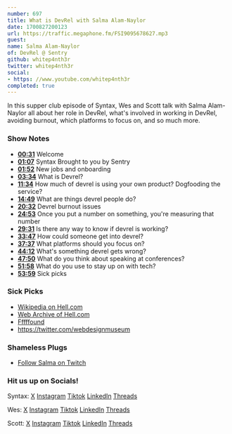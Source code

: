 ```yaml
---
number: 697
title: What is DevRel with Salma Alam-Naylor
date: 1700827200123
url: https://traffic.megaphone.fm/FSI9095678627.mp3
guest: 
name: Salma Alam-Naylor
of: DevRel @ Sentry
github: whitep4nth3r
twitter: whitep4nth3r
social: 
- https: //www.youtube.com/whitep4nth3r
completed: true
---
```


In this supper club episode of Syntax, Wes and Scott talk with Salma Alam-Naylor all about her role in DevRel, what's involved in working in DevRel, avoiding burnout, which platforms to focus on, and so much more.

### Show Notes

- **[00:31](#t=00:31)** Welcome
- **[01:07](#t=01:07)** Syntax Brought to you by Sentry
- **[01:52](#t=01:52)** New jobs and onboarding
- **[03:34](#t=03:34)** What is Devrel?
- **[11:34](#t=11:34)** How much of devrel is using your own product? Dogfooding the service?
- **[14:49](#t=14:49)** What are things devrel people do?
- **[20:32](#t=20:32)** Devrel burnout issues
- **[24:53](#t=24:53)** Once you put a number on something, you're measuring that number
- **[29:31](#t=29:31)** Is there any way to know if devrel is working?
- **[33:47](#t=33:47)** How could someone get into devrel?
- **[37:37](#t=37:37)** What platforms should you focus on?
- **[44:12](#t=44:12)** What's something devrel gets wrong?
- **[47:50](#t=47:50)** What do you think about speaking at conferences?
- **[51:58](#t=51:58)** What do you use to stay up on with tech?
- **[53:59](#t=53:59)** Sick picks

### Sick Picks

- [Wikipedia on Hell.com](https://en.wikipedia.org/wiki/Hell.com)
- [Web Archive of Hell.com](https://web.archive.org/web/20041215000000*/hell.com)
- [Fffffound](https://en.wikipedia.org/wiki/FFFFOUND)
- https://twitter.com/webdesignmuseum

### Shameless Plugs

- [Follow Salma on Twitch](https://www.twitch.tv/whitep4nth3r)

### Hit us up on Socials!

Syntax: [X](https://twitter.com/syntaxfm) [Instagram](https://www.instagram.com/syntax_fm/) [Tiktok](https://www.tiktok.com/@syntaxfm) [LinkedIn](https://www.linkedin.com/company/96077407/admin/feed/posts/) [Threads](https://www.threads.net/@syntax_fm)

Wes: [X](https://twitter.com/wesbos) [Instagram](https://www.instagram.com/wesbos/) [Tiktok](https://www.tiktok.com/@wesbos) [LinkedIn](https://www.linkedin.com/in/wesbos/) [Threads](https://www.threads.net/@wesbos)

Scott: [X](https://twitter.com/stolinski) [Instagram](https://www.instagram.com/stolinski/) [Tiktok](https://www.tiktok.com/@stolinski) [LinkedIn](https://www.linkedin.com/in/stolinski/) [Threads](https://www.threads.net/@stolinski)

